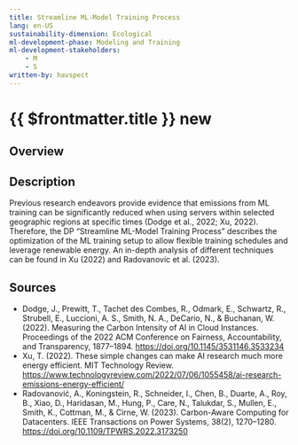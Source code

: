 ```yaml
---
title: Streamline ML-Model Training Process
lang: en-US
sustainability-dimension: Ecological
ml-development-phase: Modeling and Training
ml-development-stakeholders: 
    - M
    - S
written-by: havspect
---
```


<script setup>
import DPOverview from '../../components/DPOverview.vue'
</script>


# {{ $frontmatter.title }} <Badge type="tip">new</Badge>

## Overview
<DPOverview />

## Description
Previous research endeavors provide evidence that emissions from ML training can be significantly reduced when using servers within selected geographic regions at specific times (Dodge et al., 2022; Xu, 2022). Therefore, the DP “Streamline ML-Model Training Process” describes the optimization of the ML training setup to allow flexible training schedules and leverage renewable energy. An in-depth analysis of different techniques can be found in Xu (2022) and Radovanovic et al. (2023).

## Sources
- Dodge, J., Prewitt, T., Tachet des Combes, R., Odmark, E., Schwartz, R., Strubell, E., Luccioni, A. S., Smith, N. A., DeCario, N., & Buchanan, W. (2022). Measuring the Carbon Intensity of AI in Cloud Instances. Proceedings of the 2022 ACM Conference on Fairness, Accountability, and Transparency, 1877–1894. https://doi.org/10.1145/3531146.3533234
- Xu, T. (2022). These simple changes can make AI research much more energy efficient. MIT Technology Review. https://www.technologyreview.com/2022/07/06/1055458/ai-research-emissions-energy-efficient/
- Radovanović, A., Koningstein, R., Schneider, I., Chen, B., Duarte, A., Roy, B., Xiao, D., Haridasan, M., Hung, P., Care, N., Talukdar, S., Mullen, E., Smith, K., Cottman, M., & Cirne, W. (2023). Carbon-Aware Computing for Datacenters. IEEE Transactions on Power Systems, 38(2), 1270–1280. https://doi.org/10.1109/TPWRS.2022.3173250

